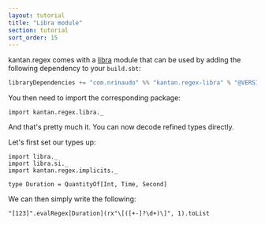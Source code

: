 ```yaml
---
layout: tutorial
title: "Libra module"
section: tutorial
sort_order: 15
---
```

kantan.regex comes with a [libra](https://github.com/to-ithaca/libra) module that can be used
by adding the following dependency to your `build.sbt`:

```scala
libraryDependencies += "com.nrinaudo" %% "kantan.regex-libra" % "@VERSION@"
```

You then need to import the corresponding package:

```tut:silent
import kantan.regex.libra._
```

And that's pretty much it. You can now decode refined types directly.

Let's first set our types up:

```tut:silent
import libra._
import libra.si._
import kantan.regex.implicits._

type Duration = QuantityOf[Int, Time, Second]
```

We can then simply write the following:

```tut
"[123]".evalRegex[Duration](rx"\[([+-]?\d+)\]", 1).toList
```
